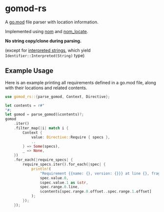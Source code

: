 # gomod-rs
A [go.mod](https://go.dev/ref/mod#go-mod-file) file parser with location information.

Implemented using [nom](https://github.com/rust-bakery/nom) and [nom\_locate](https://github.com/fflorent/nom_locate).

**No string copy/clone during parsing.**

(except for [interpreted strings](https://go.dev/ref/mod#go-mod-file-lexical), which yield `Identifier::Interpreted(String)` type)

## Example Usage
Here is an example printing all requirements defined in a go.mod file, along with their locations and related contents.
```rust
use gomod_rs::{parse_gomod, Context, Directive};

let contents = r#"
"#;
let gomod = parse_gomod(&contents)?;
gomod
    .iter()
    .filter_map(|i| match i {
        Context {
            value: Directive::Require { specs },
            ..
        } => Some(specs),
        _ => None,
    })
    .for_each(|require_specs| {
        require_specs.iter().for_each(|spec| {
            println!(
                "Requirement {{name: {}, version: {}}} at line {}, fragment: {}",
                spec.value.0,
                &spec.value.1 as &str,
                spec.range.0.line,
                &contents[spec.range.0.offset..spec.range.1.offset]
            );
        });
    });
```
